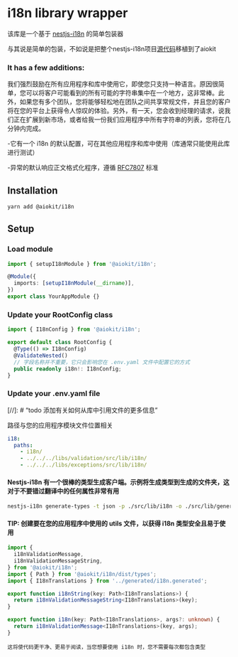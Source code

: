 # i18n library wrapper

该库是一个基于 [nestjs-i18n](https://nestjs-i18n.com/) 的简单包装器

与其说是简单的包装，不如说是把整个nestjs-i18n项目[源代码](https://github.com/toonvanstrijp/nestjs-i18n/tree/main)移植到了aiokit

### It has a few additions:

我们强烈鼓励在所有应用程序和库中使用它，即使您只支持一种语言。原因很简单，您可以将客户可能看到的所有可能的字符串集中在一个地方，这非常棒。此外，如果您有多个团队，您将能够轻松地在团队之间共享常规文件，并且您的客户将在您的平台上获得令人惊叹的体验。另外，有一天，您会收到经理的请求，说我们正在扩展到新市场，或者给我一份我们应用程序中所有字符串的列表，您将在几分钟内完成。

-它有一个 i18n 的默认配置，可在其他应用程序和库中使用（库通常只能使用此库进行测试）

-异常的默认响应正文格式化程序，遵循 [RFC7807](https://www.rfc-editor.org/rfc/rfc7807#section-3.1) 标准

## Installation

```bash
yarn add @aiokit/i18n
```

## Setup

### Load module

```typescript
import { setupI18nModule } from '@aiokit/i18n';

@Module({
  imports: [setupI18nModule(__dirname)],
})
export class YourAppModule {}
```

### Update your RootConfig class

```typescript
import { I18nConfig } from '@aiokit/i18n';

export default class RootConfig {
  @Type(() => I18nConfig)
  @ValidateNested()
  // 字段名称并不重要，它只会影响您在 .env.yaml 文件中配置它的方式
  public readonly i18n!: I18nConfig;
}
```

### Update your .env.yaml file

[//]: # “todo 添加有关如何从库中引用文件的更多信息”

路径与您的应用程序模块文件位置相关

```yaml
i18:
  paths:
    - i18n/
    - ../../../libs/validation/src/lib/i18n/
    - ../../../libs/exceptions/src/lib/i18n/
```

#### Nestjs-i18n 有一个很棒的类型生成客户端。示例将生成类型到生成的文件夹，这对于不要错过翻译中的任何属性非常有用

```bash
nestjs-i18n generate-types -t json -p ./src/lib/i18n -o ./src/lib/generated/i18n.generated.ts -w
```

#### TIP: 创建要在您的应用程序中使用的 utils 文件，以获得 i18n 类型安全且易于使用

```typescript
import {
  i18nValidationMessage,
  i18nValidationMessageString,
} from '@aiokit/i18n';
import { Path } from '@aiokit/i18n/dist/types';
import { I18nTranslations } from '../generated/i18n.generated';

export function i18nString(key: Path<I18nTranslations>) {
  return i18nValidationMessageString<I18nTranslations>(key);
}

export function i18n(key: Path<I18nTranslations>, args?: unknown) {
  return i18nValidationMessage<I18nTranslations>(key, args);
}
```

`这将使代码更干净、更易于阅读，当您想要使用 i18n 时，您不需要每次都包含类型`
